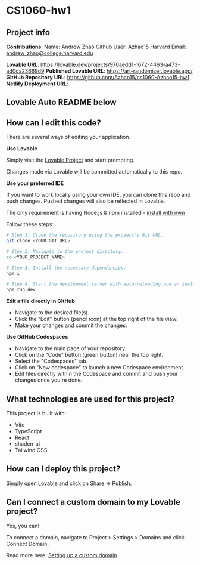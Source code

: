 # CS1060-hw1

## Project info

**Contributions**: 
Name: Andrew Zhao
Github User: Azhao15
Harvard Email: andrew_zhao@college.harvard.edu

**Lovable URL**: https://lovable.dev/projects/970aedd1-1672-4463-a473-ad0da23669d9
**Published Lovable URL**: https://art-randomizer.lovable.app/
**GitHub Repository URL**: https://github.com/Azhao15/cs1060-Azhao15-hw1
**Netlify Deployment URL**: 


## Lovable Auto README below

## How can I edit this code?

There are several ways of editing your application.

**Use Lovable**

Simply visit the [Lovable Project](https://lovable.dev/projects/970aedd1-1672-4463-a473-ad0da23669d9) and start prompting.

Changes made via Lovable will be committed automatically to this repo.

**Use your preferred IDE**

If you want to work locally using your own IDE, you can clone this repo and push changes. Pushed changes will also be reflected in Lovable.

The only requirement is having Node.js & npm installed - [install with nvm](https://github.com/nvm-sh/nvm#installing-and-updating)

Follow these steps:

```sh
# Step 1: Clone the repository using the project's Git URL.
git clone <YOUR_GIT_URL>

# Step 2: Navigate to the project directory.
cd <YOUR_PROJECT_NAME>

# Step 3: Install the necessary dependencies.
npm i

# Step 4: Start the development server with auto-reloading and an instant preview.
npm run dev
```

**Edit a file directly in GitHub**

- Navigate to the desired file(s).
- Click the "Edit" button (pencil icon) at the top right of the file view.
- Make your changes and commit the changes.

**Use GitHub Codespaces**

- Navigate to the main page of your repository.
- Click on the "Code" button (green button) near the top right.
- Select the "Codespaces" tab.
- Click on "New codespace" to launch a new Codespace environment.
- Edit files directly within the Codespace and commit and push your changes once you're done.

## What technologies are used for this project?

This project is built with:

- Vite
- TypeScript
- React
- shadcn-ui
- Tailwind CSS

## How can I deploy this project?

Simply open [Lovable](https://lovable.dev/projects/970aedd1-1672-4463-a473-ad0da23669d9) and click on Share -> Publish.

## Can I connect a custom domain to my Lovable project?

Yes, you can!

To connect a domain, navigate to Project > Settings > Domains and click Connect Domain.

Read more here: [Setting up a custom domain](https://docs.lovable.dev/tips-tricks/custom-domain#step-by-step-guide)
